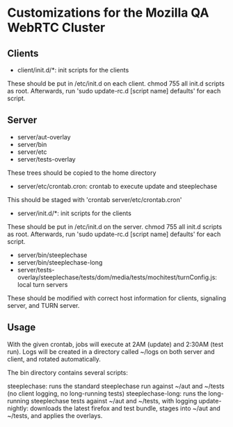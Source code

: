 # Customizations for the Mozilla QA WebRTC Cluster

## Clients

* client/init.d/*: init scripts for the clients

These should be put in /etc/init.d on each client. chmod 755 all init.d scripts as root. Afterwards, run 'sudo update-rc.d [script name] defaults' for each script.

## Server

* server/aut-overlay
* server/bin
* server/etc
* server/tests-overlay

These trees should be copied to the home directory

* server/etc/crontab.cron: crontab to execute update and steeplechase

This should be staged with 'crontab server/etc/crontab.cron'

* server/init.d/*: init scripts for the clients

These should be put in /etc/init.d on the server. chmod 755 all init.d scripts as root. Afterwards, run 'sudo update-rc.d [script name] defaults' for each script.

* server/bin/steeplechase
* server/bin/steeplechase-long
* server/tests-overlay/steeplechase/tests/dom/media/tests/mochitest/turnConfig.js: local turn servers

These should be modified with correct host information for clients, signaling server, and TURN server.

## Usage

With the given crontab, jobs will execute at 2AM (update) and 2:30AM (test run). Logs will be created in a directory called ~/logs on both server and client, and rotated automatically.

The bin directory contains several scripts:

steeplechase: runs the standard steeplechase run against ~/aut and ~/tests (no client logging, no long-running tests)
steeplechase-long: runs the long-running steeplechase tests against ~/aut and ~/tests, with logging
update-nightly: downloads the latest firefox and test bundle, stages into ~/aut and ~/tests, and applies the overlays.
